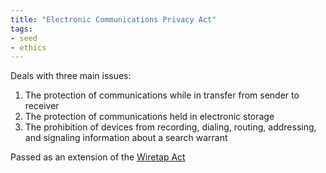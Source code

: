 ```yaml
---
title: "Electronic Communications Privacy Act"
tags:
- seed
- ethics
---
```


Deals with three main issues:
1. The protection of communications while in transfer from sender to receiver
2. The protection of communications held in electronic storage
3. The prohibition of devices from recording, dialing, routing, addressing, and signaling information about a search warrant

Passed as an extension of the [Wiretap Act](notes/Wiretap%20Act.md)

